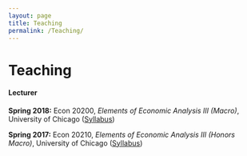 ```yaml
---
layout: page
title: Teaching
permalink: /Teaching/
---
```

# Teaching

#### Lecturer

**Spring 2018:** Econ 20200, *Elements of Economic Analysis III (Macro)*, University of Chicago (<a href="/assets/docs/syllabus_2018.pdf"><u>Syllabus</u></a>)

**Spring 2017:**  Econ 20210, *Elements of Economic Analysis III (Honors Macro)*, University of Chicago (<a href="/assets/docs/syllabus_2017.pdf"><u>Syllabus</u></a>)
